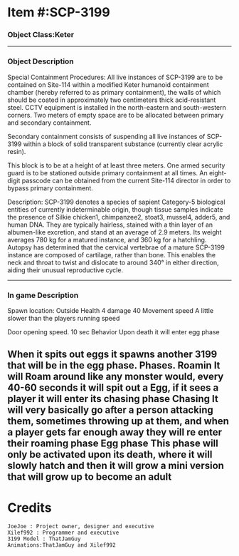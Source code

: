 # Item #:SCP-3199
### Object Class:Keter

---
### Object Description
Special Containment Procedures: All live instances of SCP-3199 are to be contained on Site-114 within a modified Keter humanoid containment chamber (hereby referred to as primary containment), the walls of which should be coated in approximately two centimeters thick acid-resistant steel. CCTV equipment is installed in the north-eastern and south-western corners. Two meters of empty space are to be allocated between primary and secondary containment.

Secondary containment consists of suspending all live instances of SCP-3199 within a block of solid transparent substance (currently clear acrylic resin).

This block is to be at a height of at least three meters. One armed security guard is to be stationed outside primary containment at all times. An eight-digit passcode can be obtained from the current Site-114 director in order to bypass primary containment.

Description: SCP-3199 denotes a species of sapient Category-5 biological entities of currently indeterminable origin, though tissue samples indicate the presence of Silkie chicken1, chimpanzee2, stoat3, mussel4, adder5, and human DNA. They are typically hairless, stained with a thin layer of an albumen-like excretion, and stand at an average of 2.9 meters. Its weight averages 780 kg for a matured instance, and 360 kg for a hatchling. Autopsy has determined that the cervical vertebrae of a mature SCP-3199 instance are composed of cartilage, rather than bone. This enables the neck and throat to twist and dislocate to around 340° in either direction, aiding their unusual reproductive cycle.

---
### In game Description
Spawn location:
Outside
Health
4
damage
40
Movement speed
A little slower than the players running speed

Door opening speed.
10 sec
Behavior
Upon death it will enter egg phase

When it spits out eggs it spawns another 3199 that will be in the egg phase.
Phases.
Roamin
It will Roam around like any monster would, every 40-60 seconds it will spit out a Egg, if it sees a player it will enter its chasing phase
Chasing
It will very basically go after a person attacking them, sometimes throwing up at them, and when a player gets far enough away they will re enter their roaming phase
Egg phase
This phase will only be activated upon its death, where it will slowly hatch and then it will grow a mini version that will grow up to become an adult
---
# Credits
```
JoeJoe : Project owner, designer and executive
Xilef992 : Programmer and executive
3199 Model : ThatJamGuy
Animations:ThatJamGuy and Xilef992
```